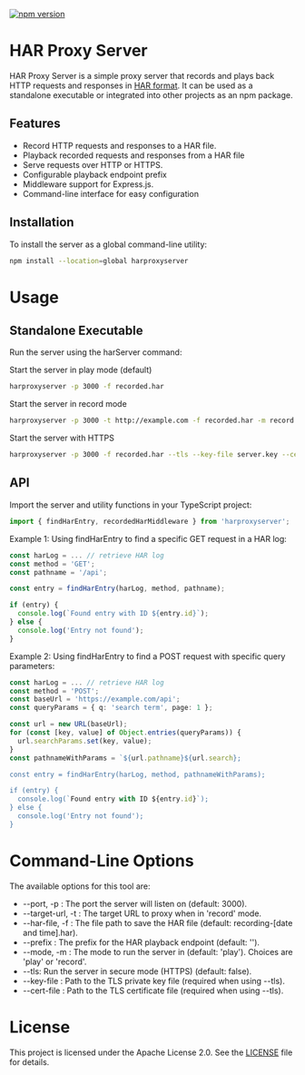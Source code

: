 [![npm version](https://badge.fury.io/js/harproxyserver.svg)](https://badge.fury.io/js/harproxyserver)

# HAR Proxy Server

HAR Proxy Server is a simple proxy server that records and plays back HTTP requests and responses in [HAR format](http://www.softwareishard.com/blog/har-12-spec/). It can be used as a standalone executable or integrated into other projects as an npm package.

## Features

- Record HTTP requests and responses to a HAR file.
- Playback recorded requests and responses from a HAR file
- Serve requests over HTTP or HTTPS.
- Configurable playback endpoint prefix
- Middleware support for Express.js.
- Command-line interface for easy configuration

## Installation

To install the server as a global command-line utility:

```bash
npm install --location=global harproxyserver
```

# Usage

## Standalone Executable

Run the server using the harServer command:

Start the server in play mode (default)

``` bash
harproxyserver -p 3000 -f recorded.har
```

Start the server in record mode

``` bash
harproxyserver -p 3000 -t http://example.com -f recorded.har -m record
```

Start the server with HTTPS

``` bash
harproxyserver -p 3000 -f recorded.har --tls --key-file server.key --cert-file serv
```

## API

Import the server and utility functions in your TypeScript project:

```ts
import { findHarEntry, recordedHarMiddleware } from 'harproxyserver';
```

Example 1: Using findHarEntry to find a specific GET request in a HAR log:

```ts
const harLog = ... // retrieve HAR log
const method = 'GET';
const pathname = '/api';

const entry = findHarEntry(harLog, method, pathname);

if (entry) {
  console.log(`Found entry with ID ${entry.id}`);
} else {
  console.log('Entry not found');
}
```

Example 2: Using findHarEntry to find a POST request with specific query parameters:

```ts
const harLog = ... // retrieve HAR log
const method = 'POST';
const baseUrl = 'https://example.com/api';
const queryParams = { q: 'search term', page: 1 };

const url = new URL(baseUrl);
for (const [key, value] of Object.entries(queryParams)) {
  url.searchParams.set(key, value);
}
const pathnameWithParams = `${url.pathname}${url.search};

const entry = findHarEntry(harLog, method, pathnameWithParams);

if (entry) {
  console.log(`Found entry with ID ${entry.id}`);
} else {
  console.log('Entry not found');
}
```

# Command-Line Options

The available options for this tool are:

  - --port, -p <number>: The port the server will listen on (default: 3000).
  - --target-url, -t <url>: The target URL to proxy when in 'record' mode.
  - --har-file, -f <file>: The file path to save the HAR file (default: recording-[date and time].har).
  - --prefix <string>: The prefix for the HAR playback endpoint (default: '').
  - --mode, -m <string>: The mode to run the server in (default: 'play'). Choices are 'play' or 'record'.
  - --tls: Run the server in secure mode (HTTPS) (default: false).
  - --key-file <file>: Path to the TLS private key file (required when using --tls).
  - --cert-file <file>: Path to the TLS certificate file (required when using --tls).

# License

This project is licensed under the Apache License 2.0. See the [LICENSE](LICENSE) file for details.
